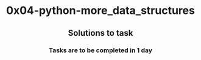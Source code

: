 <h1 align="center">0x04-python-more_data_structures</h1>
<h2 align="center">Solutions to task</h2>
<h3 align="center">Tasks are to be completed in 1 day </h3>